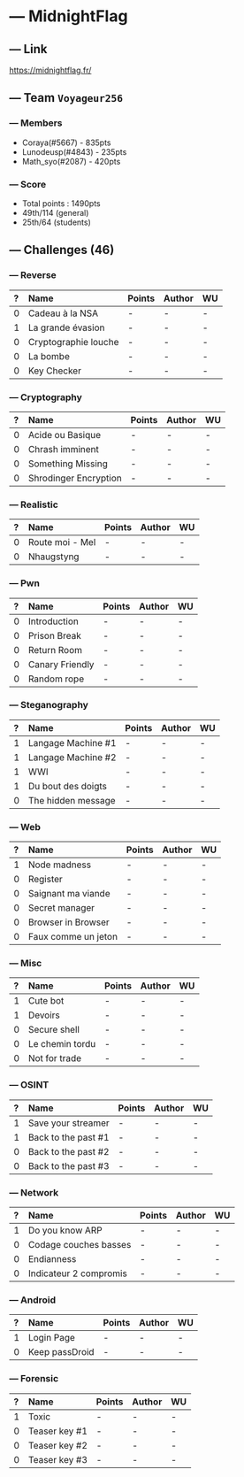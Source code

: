 # — MidnightFlag
## — Link
https://midnightflag.fr/
## — Team `Voyageur256`
### — Members
* Coraya(#5667) - 835pts
* Lunodeusp(#4843) - 235pts
* Math_syo(#2087) - 420pts
### — Score
* Total points : 1490pts
* 49th/114 (general)
* 25th/64 (students)
## — Challenges (46)
### — Reverse
| ? | Name | Points | Author | WU |
| :- | :- | :- | :- | :- |
| 0 | Cadeau à la NSA | - | - | - |
| 1 | La grande évasion | - | - | - |
| 0 | Cryptographie louche | - | - | - |
| 0 | La bombe | - | - | - | 
| 0 | Key Checker | - | - | - |
### — Cryptography
| ? | Name | Points | Author | WU |
| :- | :- | :- | :- | :- |
| 0 | Acide ou Basique | - | - | - |
| 0 | Chrash imminent | - | - | - |
| 0 | Something Missing | - | - | - |
| 0 | Shrodinger Encryption | - | - | - |
### — Realistic
| ? | Name | Points | Author | WU |
| :- | :- | :- | :- | :- |
| 0 | Route moi - Mel | - | - | - |
| 0 | Nhaugstyng | - | - | - |
### — Pwn
| ? | Name | Points | Author | WU |
| :- | :- | :- | :- | :- |
| 0 | Introduction | - | - | - |
| 0 | Prison Break | - | - | - |
| 0 | Return Room | - | - | - |
| 0 | Canary Friendly | - | - | - |
| 0 | Random rope | - | - | - |
### — Steganography
| ? | Name | Points | Author | WU |
| :- | :- | :- | :- | :- |
| 1 | Langage Machine #1 | - | - | - |
| 1 | Langage Machine #2 | - | - | - |
| 1 | WWI | - | - | - |
| 1 | Du bout des doigts | - | - | - |
| 0 | The hidden message | - | - | - |
### — Web
| ? | Name | Points | Author | WU |
| :- | :- | :- | :- | :- |
| 1 | Node madness | - | - | - |
| 0 | Register | - | - | - |
| 0 | Saignant ma viande | - | - | - |
| 0 | Secret manager | - | - | - |
| 0 | Browser in Browser | - | - | - |
| 0 | Faux comme un jeton | - | - | - |
### — Misc
| ? | Name | Points | Author | WU |
| :- | :- | :- | :- | :- |
| 1 | Cute bot | - | - | - |
| 1 | Devoirs | - | - | - |
| 0 | Secure shell | - | - | - |
| 0 | Le chemin tordu | - | - | - |
| 0 | Not for trade | - | - | - |
### — OSINT
| ? | Name | Points | Author | WU |
| :- | :- | :- | :- | :- |
| 1 | Save your streamer | - | - | - |
| 1 | Back to the past #1 | - | - | - |
| 0 | Back to the past #2 | - | - | - |
| 0 | Back to the past #3 | - | - | - |
### — Network
| ? | Name | Points | Author | WU |
| :- | :- | :- | :- | :- |
| 1 | Do you know ARP | - | - | - |
| 0 | Codage couches basses | - | - | - |
| 0 | Endianness | - | - | - |
| 0 | Indicateur 2 compromis | - | - | - |
### — Android
| ? | Name | Points | Author | WU |
| :- | :- | :- | :- | :- |
| 1 | Login Page | - | - | - |
| 0 | Keep passDroid | - | - | - |
### — Forensic
| ? | Name | Points | Author | WU |
| :- | :- | :- | :- | :- |
| 1 | Toxic | - | - | - |
| 0 | Teaser key #1 | - | - | - |
| 0 | Teaser key #2 | - | - | - |
| 0 | Teaser key #3 | - | - | - |
